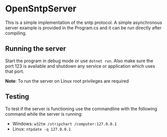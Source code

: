 # OpenSntpServer
This is a simple implementation of the sntp protocol.
A simple asynchronous server example is provided in the Program.cs and it can be run directly after compiling.

## Running the server
Start the program in debug mode or use `dotnet run`. Also make sure the port 123 is available and shutdown any service or application which uses that port.

**Note**: To run the server on Linux root privileges are required

## Testing
To test if the server is functioning use the commandline with the following command while the server is running:

- Windows: `w32tm /stripchart /computer:127.0.0.1`
- Linux: `ntpdate -q 127.0.0.1`



